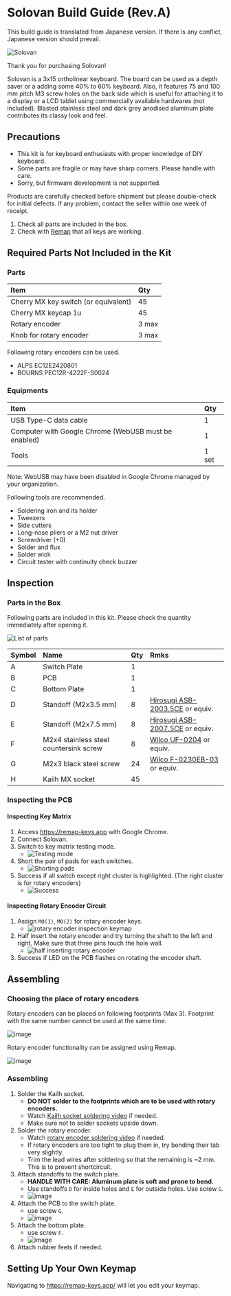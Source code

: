 # Solovan Build Guide (Rev.A)

This build guide is translated from Japanese version. If there is any conflict, Japanese version should prevail.

![Solovan](./img/solovan.jpeg)

Thank you for purchasing Solovan! 

Solovan is a 3x15 ortholinear keyboard. The board can be used as a depth saver or a adding some 40% to 60% keyboard. Also, it features 75 and 100 mm pitch M3 screw holes on the back side which is useful for attaching it to a display or a LCD tablet using commercially available hardwares (not included). Blasted stainless steel and dark grey anodised aluminum plate contributes its classy look and feel.


## Precautions

- This kit is for keyboard enthusiasts with proper knowledge of DIY keyboard.
- Some parts are fragile or may have sharp corners. Please handle with care.
- Sorry, but firmware development is not supported.

Products are carefully checked before shipment but please double-check for initial defects. If any problem, contact the seller within one week of receipt.

1. Check all parts are included in the box.
2. Check with [Remap](https://remap-keys.app) that all keys are working.

## Required Parts Not Included in the Kit

### Parts

|Item|Qty|
|:--|:--|
|Cherry MX key switch (or equivalent)|45|
|Cherry MX keycap 1u|45|
|Rotary encoder|3 max|
|Knob for rotary encoder|3 max|

Following rotary encoders can be used.

- ALPS EC12E2420801
- BOURNS PEC12R-4222F-S0024

### Equipments

|Item|Qty|
|:--|:--|
|USB Type-C data cable|1|
|Computer with Google Chrome (WebUSB must be enabled)|1|
|Tools|1 set|

Note: WebUSB may have been disabled in Google Chrome managed by your organization.

Following tools are recommended.

- Soldering iron and its holder
- Tweezers
- Side cutters
- Long-nose pliers or a M2 nut driver
- Screwdriver (+0)
- Solder and flux
- Solder wick
- Circuit tester with continuity check buzzer

## Inspection

### Parts in the Box

Following parts are included in this kit. Please check the quantity immediately after opening it.

![List of parts](./img/step0_list.jpg)

|Symbol|Name|Qty|Rmks|
|:--|:--|:--|:--|
|A|Switch Plate|1||
|B|PCB|1||
|C|Bottom Plate|1||
|D|Standoff (M2x3.5 mm)|8|[Hirosugi ASB-2003.5CE](https://hirosugi.co.jp/products/B/ASB-CE.html) or equiv.|
|E|Standoff (M2x7.5 mm)|8|[Hirosugi ASB-2007.5CE](https://hirosugi.co.jp/products/B/ASB-CE.html) or equiv.|
|F|M2x4 stainless steel countersink screw|8|[Wilco UF-0204](https://wilco.jp/products/U/UF.html#page1) or equiv.|
|G|M2x3 black steel screw|24|[Wilco F-0230EB-03](https://wilco.jp/products/F/F-EB-03.html) or equiv.|
|H|Kailh MX socket|45||

### Inspecting the PCB

#### Inspecting Key Matrix

1. Access https://remap-keys.app with Google Chrome.
2. Connect Solovan.
3. Switch to key matrix testing mode.
    - ![Testing mode](./img/test_matrix_mode.png)
4. Short the pair of pads for each switches.
    - ![Shorting pads](./img/testing_switch_pad.jpg)
5. Success if all switch except right cluster is highlighted. (The right cluster is for rotary encoders)
    - ![Success](./img/matrix_ok.png)

#### Inspecting Rotary Encoder Circuit

1. Assign `MO(1)`, `MO(2)` for rotary encoder keys.
    - ![rotary encoder inspection keymap](./img/rotary_encoder_test_keymap.png)
2. Half insert the rotary encoder and try turning the shaft to the left and right. Make sure that three pins touch the hole wall.
    - ![half inserting rotary encoder](./img/testing_rotary_encoder.jpg)
3. Success if LED on the PCB flashes on rotating the encoder shaft.

## Assembling

### Choosing the place of rotary encoders

Rotary encoders can be placed on following footprints (Max 3). Footprint with the same number cannot be used at the same time. 

![image](./img/rotary_encoder_slots.jpg)

Rotary encoder functionality can be assigned using Remap.

![image](./img/remap_rotary_encoder_positions.jpg)

### Assembling

1. Solder the Kailh socket.
    - **DO NOT solder to the footprints which are to be used with rotary encoders.**
    - Watch [Kailh socket soldering video](https://youtu.be/Mo56qdbEFzs) if needed.
    - Make sure not to solder sockets upside down.
2. Solder the rotary encoder.
    - Watch [rotary encoder soldering video](https://youtu.be/kJmX0Eaabzc) if needed.
    - If rotary encoders are too tight to plug them in, try bending their tab very slightly.
    - Trim the lead wires after soldering so that the remaining is ~2 mm. This is to prevent shortcircuit.
3. Attach standoffs to the switch plate.
    - **HANDLE WITH CARE: Aluminum plate is soft and prone to bend.**
    - Use standoffs `D` for inside holes and `E` for outside holes. Use screw `G`.
    - ![image](./img/step1_studs.jpg)
4. Attach the PCB to the switch plate.
    - use screw `G`.
    - ![image](./img/step2_pcb.jpg)
5. Attach the bottom plate.
    - use screw `F`.
    - ![image](./img/step3_backplate.jpg)
6. Attach rubber feets if needed.

## Setting Up Your Own Keymap

Navigating to https://remap-keys.app/ will let you edit your keymap.